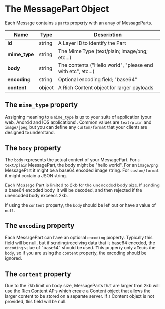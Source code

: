 # The MessagePart Object

Each Message contains a `parts` property with an array of MessageParts.

| Name    | Type |  Description  |
|---------|------|---------------|
| **id**  | string | A Layer ID to identify the Part |
| **mime_type** | string | The Mime Type (text/plain; image/png; etc...) |
| **body** | string | The contents ("Hello world", "please end with etc", etc...) |
| **encoding** | string | Optional encoding field; "base64" |
| **content** | object | A Rich Content object for larger payloads |


## The `mime_type` property

Assigning meaning to a `mime_type` is up to your suite of application (your web, Android and IOS applications).  Common values are `text/plain` and `image/jpeg`, but you can define any `custom/format` that your clients are designed to understand.

## The `body` property

The `body` represents the actual content of your MessagePart.  For a `text/plain` MessagePart, the body might be "hello world".  For an `image/png` MessagePart it might be a base64 encoded image string.  For `custom/format` it might contain a JSON string.

Each Message Part is limited to 2kb for the unencoded body size.  If sending a base64 encoded body, it will be decoded, and then rejected if the unencoded body exceeds 2kb.

If using the `content` property, the `body` should be left out or have a value of `null`.

## The `encoding` property

Each MessagePart can have an optional `encoding` property.  Typically this field will be null, but if sending/receiving data that is base64 encoded, the `encoding` value of "base64" should be used.  This property only affects the `body`, so if you are using the `content` property, the encoding should be ignored.

## The `content` property

Due to the 2kb limit on body size, MessageParts that are larger than 2kb will use the [Rich Content](#rich-content) APIs which create a Content object that allows the larger content to be stored on a separate server.  If a Content object is not provided, this field will be null.

